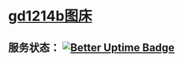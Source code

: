 # [gd1214b图床](https://sks.im/)
## 服务状态： [![Better Uptime Badge](https://betteruptime.com/status-badges/v1/monitor/7p1f.svg)](https://betteruptime.com/?utm_source=status_badge)

